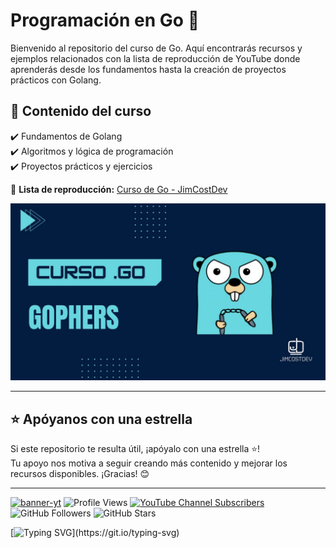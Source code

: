 # Programación en Go 🚀

Bienvenido al repositorio del curso de Go. Aquí encontrarás recursos y ejemplos relacionados con la lista de reproducción de YouTube donde aprenderás desde los fundamentos hasta la creación de proyectos prácticos con Golang.

## 📌 Contenido del curso

✔️ Fundamentos de Golang  
✔️ Algoritmos y lógica de programación  
✔️ Proyectos prácticos y ejercicios  

🔗 **Lista de reproducción:** [Curso de Go - JimCostDev](https://youtube.com/playlist?list=PLlWTGK7QJnmDtruzihqTgdi4FcM2enA1X&si=AvDhsHYjKmEPwZ48)

![img-go](./imgs/gophers.jpg)

---

## ⭐ Apóyanos con una estrella

Si este repositorio te resulta útil, ¡apóyalo con una estrella ⭐!  
Tu apoyo nos motiva a seguir creando más contenido y mejorar los recursos disponibles. ¡Gracias! 😊

---
<!-- banner -->
[![banner-yt](https://user-images.githubusercontent.com/53100460/254561844-6471bed7-ba32-4d66-b05f-007da9a95620.jpg)](https://www.youtube.com/@jimcostdev)
![Profile Views](https://komarev.com/ghpvc/?username=JimcostDev&color=%23007bff&card=%23ffffff&title=%23007bff)
[![YouTube Channel Subscribers](https://img.shields.io/youtube/channel/subscribers/UC-l_8ggAw-u4dJZtO05F5zQ?style=social)](https://youtube.com/@jimcostdev?sub_confirmation=1)
![GitHub Followers](https://img.shields.io/github/followers/JimcostDev?style=social)
![GitHub Stars](https://img.shields.io/github/stars/JimcostDev?style=social)

<!-- frase de EGW -->
[![Typing SVG](https://readme-typing-svg.demolab.com?font=Fira+Code&pause=1000&color=1B82AB&random=false&width=1280&lines="Ponte+un+blanco+alto+y+haz+fervientes+esfuerzos+por+alcanzarlo+y+no+te+desanimes.")](https://git.io/typing-svg) 